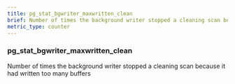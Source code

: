 ```yaml
---
title: pg_stat_bgwriter_maxwritten_clean
brief: Number of times the background writer stopped a cleaning scan because it had written too many buffers
metric_type: counter
---
```

### pg_stat_bgwriter_maxwritten_clean

Number of times the background writer stopped a cleaning scan because it had written too many buffers
